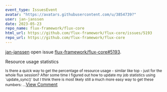 ```yaml
---
event_type: IssuesEvent
avatar: "https://avatars.githubusercontent.com/u/3854739?"
user: jan-janssen
date: 2023-05-23
repo_name: flux-framework/flux-core
html_url: https://github.com/flux-framework/flux-core/issues/5193
repo_url: https://github.com/flux-framework/flux-core
---
```


<a href='https://github.com/jan-janssen' target='_blank'>jan-janssen</a> open issue <a href='https://github.com/flux-framework/flux-core/issues/5193' target='_blank'>flux-framework/flux-core#5193</a>.

<p>Resource usage statistics</p><small>Is there a quick way to get the percentage of resource usage - similar like top - just for the whole flux session? After some time I figured out how to update my job statistics using `update_sync()` but I think there is most likely still a much more easy way to get these numbers:...</small><a href='https://github.com/flux-framework/flux-core/issues/5193' target='_blank'>View Comment</a>